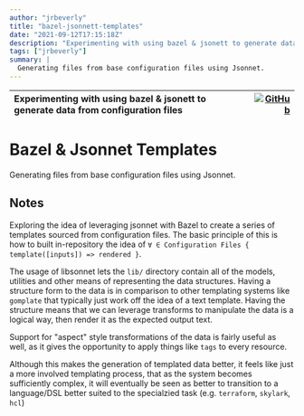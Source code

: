 ```yaml
---
author: "jrbeverly"
title: "bazel-jsonnett-templates"
date: "2021-09-12T17:15:18Z"
description: "Experimenting with using bazel & jsonett to generate data from configuration files"
tags: ["jrbeverly"]
summary: |
  Generating files from base configuration files using Jsonnet.
---
```


| Experimenting with using bazel & jsonett to generate data from configuration files | [![GitHub](https://img.shields.io/badge/GitHub-%23121011.svg?logo=github&logoColor=white)](https://github.com/jrbeverly/bazel-jsonnett-templates) |
| :-------- | -------: |


# Bazel & Jsonnet Templates

Generating files from base configuration files using Jsonnet.

## Notes

Exploring the idea of leveraging jsonnet with Bazel to create a series of templates sourced from configuration files. The basic principle of this is how to built in-repository the idea of `∀ ∈ Configuration Files { template([inputs]) => rendered }`.

The usage of libsonnet lets the `lib/` directory contain all of the models, utilities and other means of representing the data structures. Having a structure form to the data is in comparison to other templating systems like `gomplate` that typically just work off the idea of a text template. Having the structure means that we can leverage transforms to manipulate the data is a logical way, then render it as the expected output text.

Support for "aspect" style transformations of the data is fairly useful as well, as it gives the opportunity to apply things like `tags` to every resource.

Although this makes the generation of templated data better, it feels like just a more involved templating process, that as the system becomes sufficiently complex, it will eventually be seen as better to transition to a language/DSL better suited to the specialzied task (e.g. `terraform`, `skylark`, `hcl`)
